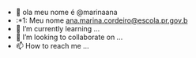 - 👋 ola meu nome é @marinaana
- :*1: Meu nome ana.marina.cordeiro@escola.pr.gov.b
- 🌱 I’m currently learning ...
- 💞️ I’m looking to collaborate on ...
- 📫 How to reach me ...

<!---
marinaana/marinaana is a ✨ special ✨ repository because its `README.md` (this file) appears on your GitHub profile.
You can click the Preview link to take a look at your changes.
--->

